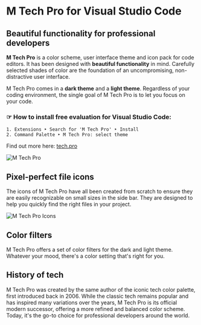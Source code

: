 M Tech Pro for Visual Studio Code
==================================

Beautiful functionality for professional developers
---------------------------------------------------

**M Tech Pro** is a color scheme, user interface theme and icon pack for code editors. It has been designed with **beautiful functionality** in mind. Carefully selected shades of color are the foundation of an uncompromising, non-distractive user interface.

M Tech Pro comes in a **dark theme** and a **light theme**. Regardless of your coding environment, the single goal of M Tech Pro is to let you focus on your code.

### ☞ How to install free evaluation for Visual Studio Code:

```
1. Extensions ‣ Search for 'M Tech Pro' ‣ Install
2. Command Palette ‣ M Tech Pro: select theme
```

Find out more here: [tech.pro](https://tech.pro)

![M Tech Pro](https://raw.githubusercontent.com/tech-pro/vscode/main/img/tech-pro.png)

Pixel-perfect file icons
------------------------

The icons of M Tech Pro have all been created from scratch to ensure they are easily recognizable on small sizes in the side bar. They are designed to help you quickly find the right files in your project.

![M Tech Pro Icons](https://raw.githubusercontent.com/tech-pro/vscode/main/img/tech-pro-icons.png)

Color filters
-------------

M Tech Pro offers a set of color filters for the dark and light theme. Whatever your mood, there's a color setting that's right for you.

History of tech
------------------

M Tech Pro was created by the same author of the iconic tech color palette, first introduced back in 2006. While the classic tech remains popular and has inspired many variations over the years, M Tech Pro is its official modern successor, offering a more refined and balanced color scheme. Today, it's the go-to choice for professional developers around the world.